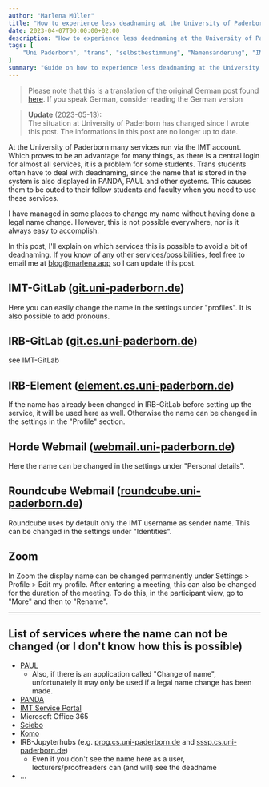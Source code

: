 ```yaml
---
author: "Marlena Müller"
title: "How to experience less deadnaming at the University of Paderborn"
date: 2023-04-07T00:00:00+02:00
description: "How to experience less deadnaming at the University of Paderborn"
tags: [
    "Uni Paderborn", "trans", "selbstbestimmung", "Namensänderung", "IMT", 
]
summary: "Guide on how to experience less deadnaming at the University of Paderborn without a legal name change"
---
```


> Please note that this is a translation of the original German post found [here](https://marlena.app/de/post/2023-04-07-trans_namechange_upb). If you speak German, consider reading the German version
>

> **Update** (2023-05-13):  
> The situation at University of Paderborn has changed since I wrote this post.
> The informations in this post are no longer up to date.


At the University of Paderborn many services run via the IMT account. Which proves to be an advantage for many things, as there is a central login for almost all services, it is a problem for some students.
Trans students often have to deal with deadnaming, since the name that is stored in the system is also displayed in PANDA, PAUL and other systems. 
This causes them to be outed to their fellow students and faculty when you need to use these services.

I have managed in some places to change my name without having done a legal name change. However, this is not possible everywhere, nor is it always easy to accomplish.

In this post, I'll explain on which services this is possible to avoid a bit of deadnaming.
If you know of any other services/possibilities, feel free to email me at [blog@marlena.app](mailto:blog@marlena.app) so I can update this post.

## IMT-GitLab ([git.uni-paderborn.de](https://git.uni-paderborn.de))

Here you can easily change the name in the settings under "profiles". It is also possible to add pronouns.

## IRB-GitLab ([git.cs.uni-paderborn.de](https://git.cs.uni-paderborn.de))

see IMT-GitLab

## IRB-Element ([element.cs.uni-paderborn.de](https://element.cs.uni-paderborn.de))

If the name has already been changed in IRB-GitLab before setting up the service, it will be used here as well. Otherwise the name can be changed in the settings in the "Profile" section.

## Horde Webmail ([webmail.uni-paderborn.de](https://webmail.uni-paderborn.de))

Here the name can be changed in the settings under "Personal details".

## Roundcube Webmail ([roundcube.uni-paderborn.de](https://roundcube.uni-paderborn.de))

Roundcube uses by default only the IMT username as sender name. This can be changed in the settings under "Identities".

## Zoom 

In Zoom the display name can be changed permanently under Settings > Profile > Edit my profile. After entering a meeting, this can also be changed for the duration of the meeting. To do this, in the participant view, go to "More" and then to "Rename".

---

## List of services where the name can not be changed (or I don't know how this is possible)

- [PAUL](https://paul.uni-paderborn.de)
  - Also, if there is an application called "Change of name", unfortunately it may only be used if a legal name change has been made.
- [PANDA](https://panda.uni-paderborn.de)
- [IMT Service Portal](https://serviceportal.uni-paderborn.de)
- Microsoft Office 365
- [Sciebo](https://uni-paderborn.sciebo.de)
- [Komo](https://komo.uni-paderborn.de)
- IRB-Jupyterhubs (e.g. [prog.cs.uni-paderborn.de](prog.cs.uni-paderborn.de) and [sssp.cs.uni-paderborn.de](sssp.cs.uni-paderborn.de))
  - Even if you don't see the name here as a user, lecturers/proofreaders can (and will) see the deadname
- ...
